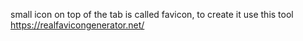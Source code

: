 small icon on top of the tab is called favicon, to create it use this tool https://realfavicongenerator.net/
